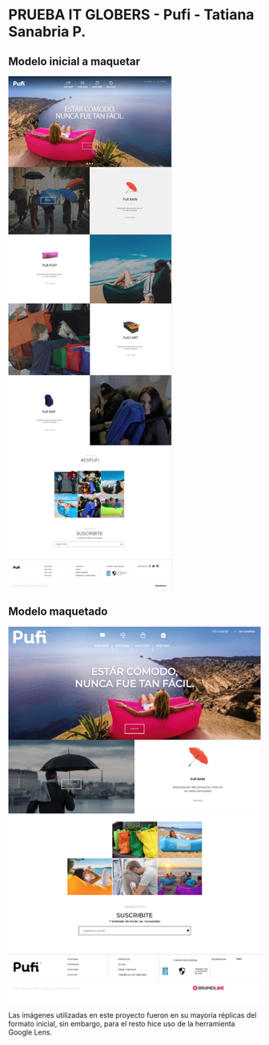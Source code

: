 # PRUEBA IT GLOBERS - Pufi - Tatiana Sanabria P.

## Modelo inicial a maquetar 

![Alt](/src/img/protinicial.png)


## Modelo maquetado 

![Alt](/src/img/final1.png)
![Alt](/src/img/final2.png)

Las imágenes utilizadas en este proyecto fueron en su mayoría réplicas del formato inicial, sin embargo, para el resto hice uso de la herramienta Google Lens.